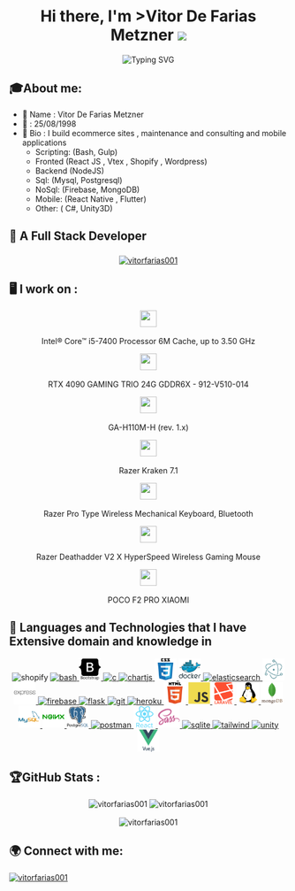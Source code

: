 <div align="center">
    <h1>
        Hi there, I'm >Vitor De Farias Metzner</a>
        <img src="https://media.giphy.com/media/hvRJCLFzcasrR4ia7z/giphy.gif" width="25px" />
    </h1> 
   <img src="https://readme-typing-svg.herokuapp.com?font=Fira+Code&weight=100&size=14&pause=1000&center=true&vCenter=true&width=500&lines=Being+a+developer+at+the+moment+where+everyone+uses+chatGPT" alt="Typing SVG" />
 </div>
<div align="center">
    <h2 align="left">🎓About me:</h2>
</div>
<ul>
    <li>🐲 Name : Vitor De Farias Metzner</li>
    <li>🥷 : 25/08/1998</li>
    <li>👾 Bio : I build ecommerce sites , maintenance and consulting and mobile applications
            <ul>
                <li>Scripting: (Bash, Gulp)</li>
                <li>Fronted (React JS , Vtex , Shopify , Wordpress)</li>
                <li>Backend (NodeJS)</li>
                <li>Sql: (Mysql, Postgresql)</li>
                <li>NoSql: (Firebase, MongoDB)</li>
                <li>Mobile: (React Native , Flutter)</li>
                <li>Other: ( C#, Unity3D)</li>
            </ul></li>
</ul>
<div align="center">
    <h2 align="left">📧 A Full Stack Developer</h2>
</div>
<h3 align="center"></h3>
<p align="center">
    <a href="https://github.com/ryo-ma/github-profile-trophy">
        <img src="https://github-profile-trophy.vercel.app/?username=vitorfarias001" alt="vitorfarias001" />
    </a>
</p>
<div align="center">
    <h2 align="left">🖥️ I work on :</h2>
    <p align="center">
    <a  target="_blank">
        <img src="https://img.icons8.com/color/48/null/raspberry-pi-zero.png" width="30" height="30" />
        <p>Intel® Core™ i5-7400 Processor 6M Cache, up to 3.50 GHz</p>
    </a>
    <a  target="_blank">
        <img src="https://img.icons8.com/color/48/null/nvidia-geforce.png" width="30" height="30" />
        <p>RTX 4090 GAMING TRIO 24G GDDR6X - 912-V510-014</p>
    </a>
    <a  target="_blank">
        <img src="https://img.icons8.com/color/48/null/motherboard.png" width="30" height="30" />
        <p>GA-H110M-H (rev. 1.x)</p>
    </a>
    <a  target="_blank">
        <img src="https://img.icons8.com/color/48/null/headset.png" width="30" height="30" />
        <p>Razer Kraken 7.1</p>
    </a>
    <a  target="_blank">
        <img src="https://img.icons8.com/color/48/null/keyboard.png" width="30" height="30" />
        <p>Razer Pro Type Wireless Mechanical Keyboard, Bluetooth</p>
    </a>
    <a  target="_blank">
        <img src="https://img.icons8.com/color/48/null/generic-mouse.png" width="30" height="30" />
        <p>Razer Deathadder V2 X HyperSpeed ​​Wireless Gaming Mouse</p>
    </a>
    <a  target="_blank">
        <img src="https://img.icons8.com/color/48/null/integrated-webcam.png"" width="30" height="30" />
        <p>POCO F2 PRO XIAOMI</p>
    </a>
   
</p>
</div>

<div align="center">
    <h2 align="left">🧰 Languages ​​and Technologies that I have Extensive domain and knowledge in</h2>
</div>
<p align="center" style="background-color: #fff>
    <a href="https://www.shopify.com/br" target="_blank">
        <img src="https://img.icons8.com/color/48/null/shopify.png" alt="shopify" width="40" height="40" />
    </a>
    <a href="https://wordpress.org/" target="_blank">
        <img src="https://img.icons8.com/color/48/null/wordpress.png" alt="bash" width="40" height="40" />
    </a>
    <a href="https://getbootstrap.com" target="_blank">
        <img src="https://raw.githubusercontent.com/devicons/devicon/master/icons/bootstrap/bootstrap-plain-wordmark.svg" alt="bootstrap" width="40" height="40" />
    </a>
    <a href="https://reactnative.dev" target="_blank">
        <img src="https://img.icons8.com/color/48/null/react-native.png" alt="c" width="40" height="40" />
    </a>
    <a href="https://www.chartjs.org" target="_blank">
        <img src="https://www.chartjs.org/media/logo-title.svg" alt="chartjs" width="40" height="40" />
    </a>
    <a href="https://www.w3schools.com/css/" target="_blank">
        <img src="https://raw.githubusercontent.com/devicons/devicon/master/icons/css3/css3-original-wordmark.svg" alt="css3" width="40" height="40" />
    </a>
    <a href="https://www.docker.com/" target="_blank">
        <img src="https://raw.githubusercontent.com/devicons/devicon/master/icons/docker/docker-original-wordmark.svg" alt="docker" width="40" height="40" />
    </a>
    <a href="https://www.elastic.co" target="_blank">
        <img src="https://www.vectorlogo.zone/logos/elastic/elastic-icon.svg" alt="elasticsearch" width="40" height="40" />
    </a>
    <a href="https://www.electronjs.org" target="_blank">
        <img src="https://raw.githubusercontent.com/devicons/devicon/master/icons/electron/electron-original.svg" alt="electron" width="40" height="40" />
    </a>
    <a href="https://expressjs.com" target="_blank">
        <img src="https://raw.githubusercontent.com/devicons/devicon/master/icons/express/express-original-wordmark.svg" alt="express" width="40" height="40" />
    </a>
    <a href="https://firebase.google.com/" target="_blank">
        <img src="https://www.vectorlogo.zone/logos/firebase/firebase-icon.svg" alt="firebase" width="40" height="40" />
    </a>
    <a href="https://flutter.dev/" target="_blank">
        <img src="https://img.icons8.com/color/48/null/flutter.png" alt="flask" width="40" height="40" />
    </a>
    <a href="https://nodejs.org/en/" target="_blank">
        <img src="https://img.icons8.com/color/48/null/nodejs.png" alt="git" width="40" height="40" />
    </a>
    <a href="https://heroku.com" target="_blank">
        <img src="https://www.vectorlogo.zone/logos/heroku/heroku-icon.svg" alt="heroku" width="40" height="40" />
    </a>
    <a href="https://www.w3.org/html/" target="_blank">
        <img src="https://raw.githubusercontent.com/devicons/devicon/master/icons/html5/html5-original-wordmark.svg" alt="html5" width="40" height="40" />
    </a>
    <a href="https://developer.mozilla.org/en-US/docs/Web/JavaScript" target="_blank">
        <img src="https://raw.githubusercontent.com/devicons/devicon/master/icons/javascript/javascript-original.svg" alt="javascript" width="40" height="40" />
    </a>
    <a href="https://laravel.com/" target="_blank">
        <img src="https://raw.githubusercontent.com/devicons/devicon/master/icons/laravel/laravel-plain-wordmark.svg" alt="laravel" width="40" height="40" />
    </a>
    <a href="https://www.linux.org/" target="_blank">
        <img src="https://raw.githubusercontent.com/devicons/devicon/master/icons/linux/linux-original.svg" alt="linux" width="40" height="40" />
    </a>
    <a href="https://www.mongodb.com/" target="_blank">
        <img src="https://raw.githubusercontent.com/devicons/devicon/master/icons/mongodb/mongodb-original-wordmark.svg" alt="mongodb" width="40" height="40" />
    </a>
    <a href="https://www.mysql.com/" target="_blank">
        <img src="https://raw.githubusercontent.com/devicons/devicon/master/icons/mysql/mysql-original-wordmark.svg" alt="mysql" width="40" height="40" />
    </a>
    <a href="https://www.nginx.com" target="_blank">
        <img src="https://raw.githubusercontent.com/devicons/devicon/master/icons/nginx/nginx-original.svg" alt="nginx" width="40" height="40" />
    </a>
    <a href="https://www.postgresql.org" target="_blank">
        <img src="https://raw.githubusercontent.com/devicons/devicon/master/icons/postgresql/postgresql-original-wordmark.svg" alt="postgresql" width="40" height="40" />
    </a>
    <a href="https://postman.com" target="_blank">
        <img src="https://www.vectorlogo.zone/logos/getpostman/getpostman-icon.svg" alt="postman" width="40" height="40" />
    </a>
    <a href="https://reactjs.org/" target="_blank">
        <img src="https://raw.githubusercontent.com/devicons/devicon/master/icons/react/react-original-wordmark.svg" alt="react" width="40" height="40" />
    </a>
    <a href="https://sass-lang.com" target="_blank">
        <img src="https://raw.githubusercontent.com/devicons/devicon/master/icons/sass/sass-original.svg" alt="sass" width="40" height="40" />
    </a>
    <a href="https://www.sqlite.org/" target="_blank">
        <img src="https://www.vectorlogo.zone/logos/sqlite/sqlite-icon.svg" alt="sqlite" width="40" height="40" />
    </a>
    <a href="https://tailwindcss.com/" target="_blank">
        <img src="https://www.vectorlogo.zone/logos/tailwindcss/tailwindcss-icon.svg" alt="tailwind" width="40" height="40" />
    </a>
    <a href="https://unity.com/" target="_blank">
        <img src="https://www.vectorlogo.zone/logos/unity3d/unity3d-icon.svg" alt="unity" width="40" height="40" />
    </a>
    <a href="https://vuejs.org/" target="_blank">
        <img src="https://raw.githubusercontent.com/devicons/devicon/master/icons/vuejs/vuejs-original-wordmark.svg" alt="vuejs" width="40" height="40" />
    </a>
</p>


<div align="center">
    <h2 align="left">🏆GitHub Stats :</h2>
</div>

<p align="center">
    <img align="center" src="https://github-readme-stats.vercel.app/api?username=vitorfarias001&show_icons=true&show_icons=true&theme=radical&include_all_commits=true" alt="vitorfarias001" />
    <img align="center" src="https://github-readme-stats.vercel.app/api/top-langs?username=vitorfarias001&show_icons=true&locale=en&theme=radical&layout=compact" alt="vitorfarias001" />
</p>
<p align="center">
    <img align="center" src="https://github-readme-streak-stats.herokuapp.com/?user=vitorfarias001" alt="vitorfarias001" />
</p>
<div align="center">
    <h2 align="left">🌍 Connect with me:</h2>
</div>
    <a href="https://linkedin.com/in/devvitorfarias" target="blank">
        <img align="center" src="https://raw.githubusercontent.com/rahuldkjain/github-profile-readme-generator/master/src/images/icons/Social/linked-in-alt.svg" alt="vitorfarias001" height="30" width="40" />
    </a>
</p>


